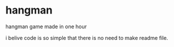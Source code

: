 # hangman
hangman game made in one hour

i belive code is so simple that there is no need to make readme file.

